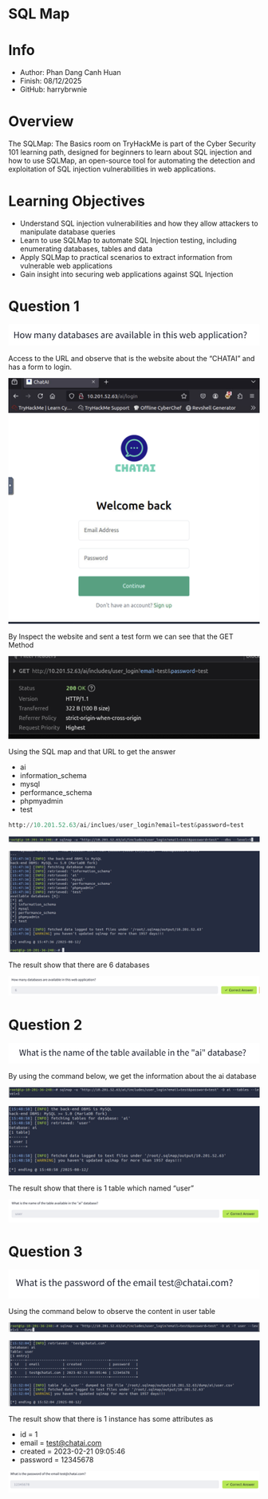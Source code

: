 # SQL Map

# Info

- Author: Phan Dang Canh Huan
- Finish: 08/12/2025
- GitHub: harrybrwnie

# Overview

The SQLMap: The Basics room on TryHackMe is part of the Cyber Security 101 learning path, designed for beginners to learn about SQL injection and how to use SQLMap, an open-source tool for automating the detection and exploitation of SQL injection vulnerabilities in web applications.

# Learning Objectives

- Understand SQL injection vulnerabilities and how they allow attackers to manipulate database queries
- Learn to use SQLMap to automate SQL Injection testing, including enumerating databases, tables and data
- Apply SQLMap to practical scenarios to extract information from vulnerable web applications
- Gain insight into securing web applications against SQL Injection

# Question 1

![image.png](img/image.png)

Access to the URL and observe that is the website about the “CHATAI” and has a form to login.

![image.png](img/image%201.png)

By Inspect the website and sent a test form we can see that the GET Method

![image.png](img/image%202.png)

Using the SQL map and that URL to get the answer

- ai
- information_schema
- mysql
- performance_schema
- phpmyadmin
- test

```python
http://10.201.52.63/ai/inclues/user_login?email=test&password=test
```

![image.png](img/image%203.png)

![image.png](img/image%204.png)

The result show that there are 6 databases

![image.png](img/image%205.png)

# Question 2

![image.png](img/image%206.png)

By using the command below, we get the information about the ai database

![image.png](img/image%207.png)

![image.png](img/image%208.png)

The result show that there is 1 table which named “user”

![image.png](img/image%209.png)

# Question 3

![image.png](img/image%2010.png)

Using the command below to observe the content in user table

![image.png](img/image%2011.png)

![image.png](img/image%2012.png)

The result show that there is 1 instance has some attributes as

- id = 1
- email = test@chatai.com
- created = 2023-02-21 09:05:46
- password = 12345678

![image.png](img/image%2013.png)
